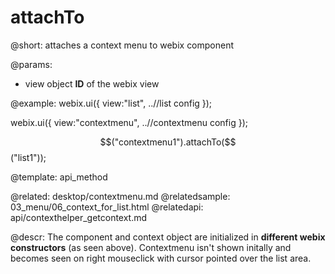 attachTo
=============

@short: attaches a context menu to webix component 
	

@params:
- view		object		**ID** of the webix view

@example:
webix.ui({
	view:"list",
    ..//list config
});

webix.ui({
	view:"contextmenu",
    ..//contextmenu config
});

$$("contextmenu1").attachTo($$("list1"));

@template:	api_method

@related: 
	desktop/contextmenu.md
@relatedsample:
	03_menu/06_context_for_list.html
@relatedapi:
	api/contexthelper_getcontext.md	

@descr:
The component and context object are initialized in **different webix constructors** (as seen above). 
Contextmenu isn't shown initally and becomes seen on right mouseclick with cursor pointed over the list area. 


